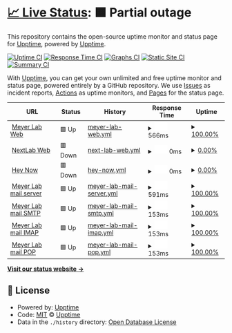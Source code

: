 # [📈 Live Status](https://demo.upptime.js.org): <!--live status--> **🟧 Partial outage**

This repository contains the open-source uptime monitor and status page for [Upptime](https://upptime.js.org), powered by [Upptime](https://github.com/upptime/upptime).

[![Uptime CI](https://github.com/upptime/upptime/workflows/Uptime%20CI/badge.svg)](https://github.com/upptime/upptime/actions?query=workflow%3A%22Uptime+CI%22)
[![Response Time CI](https://github.com/upptime/upptime/workflows/Response%20Time%20CI/badge.svg)](https://github.com/upptime/upptime/actions?query=workflow%3A%22Response+Time+CI%22)
[![Graphs CI](https://github.com/upptime/upptime/workflows/Graphs%20CI/badge.svg)](https://github.com/upptime/upptime/actions?query=workflow%3A%22Graphs+CI%22)
[![Static Site CI](https://github.com/upptime/upptime/workflows/Static%20Site%20CI/badge.svg)](https://github.com/upptime/upptime/actions?query=workflow%3A%22Static+Site+CI%22)
[![Summary CI](https://github.com/upptime/upptime/workflows/Summary%20CI/badge.svg)](https://github.com/upptime/upptime/actions?query=workflow%3A%22Summary+CI%22)

With [Upptime](https://upptime.js.org), you can get your own unlimited and free uptime monitor and status page, powered entirely by a GitHub repository. We use [Issues](https://github.com/upptime/upptime/issues) as incident reports, [Actions](https://github.com/upptime/upptime/actions) as uptime monitors, and [Pages](https://demo.upptime.js.org) for the status page.

<!--start: status pages-->
<!-- This summary is generated by Upptime (https://github.com/upptime/upptime) -->
<!-- Do not edit this manually, your changes will be overwritten -->
<!-- prettier-ignore -->
| URL | Status | History | Response Time | Uptime |
| --- | ------ | ------- | ------------- | ------ |
| <img alt="" src="https://icons.duckduckgo.com/ip3/null.ico" height="13"> [Meyer Lab Web](www.meyerlab.com.py) | 🟩 Up | [meyer-lab-web.yml](https://github.com/informaticaMeyerlab/statusPageMeyerLab/commits/HEAD/history/meyer-lab-web.yml) | <details><summary><img alt="Response time graph" src="./graphs/meyer-lab-web/response-time-week.png" height="20"> 566ms</summary><br><a href="https://demo.upptime.js.org/history/meyer-lab-web"><img alt="Response time 741" src="https://img.shields.io/endpoint?url=https%3A%2F%2Fraw.githubusercontent.com%2FinformaticaMeyerlab%2FstatusPageMeyerLab%2FHEAD%2Fapi%2Fmeyer-lab-web%2Fresponse-time.json"></a><br><a href="https://demo.upptime.js.org/history/meyer-lab-web"><img alt="24-hour response time 586" src="https://img.shields.io/endpoint?url=https%3A%2F%2Fraw.githubusercontent.com%2FinformaticaMeyerlab%2FstatusPageMeyerLab%2FHEAD%2Fapi%2Fmeyer-lab-web%2Fresponse-time-day.json"></a><br><a href="https://demo.upptime.js.org/history/meyer-lab-web"><img alt="7-day response time 566" src="https://img.shields.io/endpoint?url=https%3A%2F%2Fraw.githubusercontent.com%2FinformaticaMeyerlab%2FstatusPageMeyerLab%2FHEAD%2Fapi%2Fmeyer-lab-web%2Fresponse-time-week.json"></a><br><a href="https://demo.upptime.js.org/history/meyer-lab-web"><img alt="30-day response time 595" src="https://img.shields.io/endpoint?url=https%3A%2F%2Fraw.githubusercontent.com%2FinformaticaMeyerlab%2FstatusPageMeyerLab%2FHEAD%2Fapi%2Fmeyer-lab-web%2Fresponse-time-month.json"></a><br><a href="https://demo.upptime.js.org/history/meyer-lab-web"><img alt="1-year response time 715" src="https://img.shields.io/endpoint?url=https%3A%2F%2Fraw.githubusercontent.com%2FinformaticaMeyerlab%2FstatusPageMeyerLab%2FHEAD%2Fapi%2Fmeyer-lab-web%2Fresponse-time-year.json"></a></details> | <details><summary><a href="https://demo.upptime.js.org/history/meyer-lab-web">100.00%</a></summary><a href="https://demo.upptime.js.org/history/meyer-lab-web"><img alt="All-time uptime 91.72%" src="https://img.shields.io/endpoint?url=https%3A%2F%2Fraw.githubusercontent.com%2FinformaticaMeyerlab%2FstatusPageMeyerLab%2FHEAD%2Fapi%2Fmeyer-lab-web%2Fuptime.json"></a><br><a href="https://demo.upptime.js.org/history/meyer-lab-web"><img alt="24-hour uptime 100.00%" src="https://img.shields.io/endpoint?url=https%3A%2F%2Fraw.githubusercontent.com%2FinformaticaMeyerlab%2FstatusPageMeyerLab%2FHEAD%2Fapi%2Fmeyer-lab-web%2Fuptime-day.json"></a><br><a href="https://demo.upptime.js.org/history/meyer-lab-web"><img alt="7-day uptime 100.00%" src="https://img.shields.io/endpoint?url=https%3A%2F%2Fraw.githubusercontent.com%2FinformaticaMeyerlab%2FstatusPageMeyerLab%2FHEAD%2Fapi%2Fmeyer-lab-web%2Fuptime-week.json"></a><br><a href="https://demo.upptime.js.org/history/meyer-lab-web"><img alt="30-day uptime 99.74%" src="https://img.shields.io/endpoint?url=https%3A%2F%2Fraw.githubusercontent.com%2FinformaticaMeyerlab%2FstatusPageMeyerLab%2FHEAD%2Fapi%2Fmeyer-lab-web%2Fuptime-month.json"></a><br><a href="https://demo.upptime.js.org/history/meyer-lab-web"><img alt="1-year uptime 99.90%" src="https://img.shields.io/endpoint?url=https%3A%2F%2Fraw.githubusercontent.com%2FinformaticaMeyerlab%2FstatusPageMeyerLab%2FHEAD%2Fapi%2Fmeyer-lab-web%2Fuptime-year.json"></a></details>
| <img alt="" src="https://icons.duckduckgo.com/ip3/8081.ico" height="13"> [NextLab Web](190.104.179.198:8081) | 🟥 Down | [next-lab-web.yml](https://github.com/informaticaMeyerlab/statusPageMeyerLab/commits/HEAD/history/next-lab-web.yml) | <details><summary><img alt="Response time graph" src="./graphs/next-lab-web/response-time-week.png" height="20"> 0ms</summary><br><a href="https://demo.upptime.js.org/history/next-lab-web"><img alt="Response time 0" src="https://img.shields.io/endpoint?url=https%3A%2F%2Fraw.githubusercontent.com%2FinformaticaMeyerlab%2FstatusPageMeyerLab%2FHEAD%2Fapi%2Fnext-lab-web%2Fresponse-time.json"></a><br><a href="https://demo.upptime.js.org/history/next-lab-web"><img alt="24-hour response time 0" src="https://img.shields.io/endpoint?url=https%3A%2F%2Fraw.githubusercontent.com%2FinformaticaMeyerlab%2FstatusPageMeyerLab%2FHEAD%2Fapi%2Fnext-lab-web%2Fresponse-time-day.json"></a><br><a href="https://demo.upptime.js.org/history/next-lab-web"><img alt="7-day response time 0" src="https://img.shields.io/endpoint?url=https%3A%2F%2Fraw.githubusercontent.com%2FinformaticaMeyerlab%2FstatusPageMeyerLab%2FHEAD%2Fapi%2Fnext-lab-web%2Fresponse-time-week.json"></a><br><a href="https://demo.upptime.js.org/history/next-lab-web"><img alt="30-day response time 0" src="https://img.shields.io/endpoint?url=https%3A%2F%2Fraw.githubusercontent.com%2FinformaticaMeyerlab%2FstatusPageMeyerLab%2FHEAD%2Fapi%2Fnext-lab-web%2Fresponse-time-month.json"></a><br><a href="https://demo.upptime.js.org/history/next-lab-web"><img alt="1-year response time 0" src="https://img.shields.io/endpoint?url=https%3A%2F%2Fraw.githubusercontent.com%2FinformaticaMeyerlab%2FstatusPageMeyerLab%2FHEAD%2Fapi%2Fnext-lab-web%2Fresponse-time-year.json"></a></details> | <details><summary><a href="https://demo.upptime.js.org/history/next-lab-web">0.00%</a></summary><a href="https://demo.upptime.js.org/history/next-lab-web"><img alt="All-time uptime 24.39%" src="https://img.shields.io/endpoint?url=https%3A%2F%2Fraw.githubusercontent.com%2FinformaticaMeyerlab%2FstatusPageMeyerLab%2FHEAD%2Fapi%2Fnext-lab-web%2Fuptime.json"></a><br><a href="https://demo.upptime.js.org/history/next-lab-web"><img alt="24-hour uptime 0.00%" src="https://img.shields.io/endpoint?url=https%3A%2F%2Fraw.githubusercontent.com%2FinformaticaMeyerlab%2FstatusPageMeyerLab%2FHEAD%2Fapi%2Fnext-lab-web%2Fuptime-day.json"></a><br><a href="https://demo.upptime.js.org/history/next-lab-web"><img alt="7-day uptime 0.00%" src="https://img.shields.io/endpoint?url=https%3A%2F%2Fraw.githubusercontent.com%2FinformaticaMeyerlab%2FstatusPageMeyerLab%2FHEAD%2Fapi%2Fnext-lab-web%2Fuptime-week.json"></a><br><a href="https://demo.upptime.js.org/history/next-lab-web"><img alt="30-day uptime 1.38%" src="https://img.shields.io/endpoint?url=https%3A%2F%2Fraw.githubusercontent.com%2FinformaticaMeyerlab%2FstatusPageMeyerLab%2FHEAD%2Fapi%2Fnext-lab-web%2Fuptime-month.json"></a><br><a href="https://demo.upptime.js.org/history/next-lab-web"><img alt="1-year uptime 0.00%" src="https://img.shields.io/endpoint?url=https%3A%2F%2Fraw.githubusercontent.com%2FinformaticaMeyerlab%2FstatusPageMeyerLab%2FHEAD%2Fapi%2Fnext-lab-web%2Fuptime-year.json"></a></details>
| <img alt="" src="https://icons.duckduckgo.com/ip3/null.ico" height="13"> [Hey Now](web.heynow.com.uy) | 🟥 Down | [hey-now.yml](https://github.com/informaticaMeyerlab/statusPageMeyerLab/commits/HEAD/history/hey-now.yml) | <details><summary><img alt="Response time graph" src="./graphs/hey-now/response-time-week.png" height="20"> 0ms</summary><br><a href="https://demo.upptime.js.org/history/hey-now"><img alt="Response time 427" src="https://img.shields.io/endpoint?url=https%3A%2F%2Fraw.githubusercontent.com%2FinformaticaMeyerlab%2FstatusPageMeyerLab%2FHEAD%2Fapi%2Fhey-now%2Fresponse-time.json"></a><br><a href="https://demo.upptime.js.org/history/hey-now"><img alt="24-hour response time 0" src="https://img.shields.io/endpoint?url=https%3A%2F%2Fraw.githubusercontent.com%2FinformaticaMeyerlab%2FstatusPageMeyerLab%2FHEAD%2Fapi%2Fhey-now%2Fresponse-time-day.json"></a><br><a href="https://demo.upptime.js.org/history/hey-now"><img alt="7-day response time 0" src="https://img.shields.io/endpoint?url=https%3A%2F%2Fraw.githubusercontent.com%2FinformaticaMeyerlab%2FstatusPageMeyerLab%2FHEAD%2Fapi%2Fhey-now%2Fresponse-time-week.json"></a><br><a href="https://demo.upptime.js.org/history/hey-now"><img alt="30-day response time 0" src="https://img.shields.io/endpoint?url=https%3A%2F%2Fraw.githubusercontent.com%2FinformaticaMeyerlab%2FstatusPageMeyerLab%2FHEAD%2Fapi%2Fhey-now%2Fresponse-time-month.json"></a><br><a href="https://demo.upptime.js.org/history/hey-now"><img alt="1-year response time 418" src="https://img.shields.io/endpoint?url=https%3A%2F%2Fraw.githubusercontent.com%2FinformaticaMeyerlab%2FstatusPageMeyerLab%2FHEAD%2Fapi%2Fhey-now%2Fresponse-time-year.json"></a></details> | <details><summary><a href="https://demo.upptime.js.org/history/hey-now">0.00%</a></summary><a href="https://demo.upptime.js.org/history/hey-now"><img alt="All-time uptime 73.10%" src="https://img.shields.io/endpoint?url=https%3A%2F%2Fraw.githubusercontent.com%2FinformaticaMeyerlab%2FstatusPageMeyerLab%2FHEAD%2Fapi%2Fhey-now%2Fuptime.json"></a><br><a href="https://demo.upptime.js.org/history/hey-now"><img alt="24-hour uptime 0.00%" src="https://img.shields.io/endpoint?url=https%3A%2F%2Fraw.githubusercontent.com%2FinformaticaMeyerlab%2FstatusPageMeyerLab%2FHEAD%2Fapi%2Fhey-now%2Fuptime-day.json"></a><br><a href="https://demo.upptime.js.org/history/hey-now"><img alt="7-day uptime 0.00%" src="https://img.shields.io/endpoint?url=https%3A%2F%2Fraw.githubusercontent.com%2FinformaticaMeyerlab%2FstatusPageMeyerLab%2FHEAD%2Fapi%2Fhey-now%2Fuptime-week.json"></a><br><a href="https://demo.upptime.js.org/history/hey-now"><img alt="30-day uptime 1.38%" src="https://img.shields.io/endpoint?url=https%3A%2F%2Fraw.githubusercontent.com%2FinformaticaMeyerlab%2FstatusPageMeyerLab%2FHEAD%2Fapi%2Fhey-now%2Fuptime-month.json"></a><br><a href="https://demo.upptime.js.org/history/hey-now"><img alt="1-year uptime 43.90%" src="https://img.shields.io/endpoint?url=https%3A%2F%2Fraw.githubusercontent.com%2FinformaticaMeyerlab%2FstatusPageMeyerLab%2FHEAD%2Fapi%2Fhey-now%2Fuptime-year.json"></a></details>
| <img alt="" src="https://icons.duckduckgo.com/ip3/null.ico" height="13"> [Meyer Lab mail server](vps-1397470-x.dattaweb.com) | 🟩 Up | [meyer-lab-mail-server.yml](https://github.com/informaticaMeyerlab/statusPageMeyerLab/commits/HEAD/history/meyer-lab-mail-server.yml) | <details><summary><img alt="Response time graph" src="./graphs/meyer-lab-mail-server/response-time-week.png" height="20"> 591ms</summary><br><a href="https://demo.upptime.js.org/history/meyer-lab-mail-server"><img alt="Response time 618" src="https://img.shields.io/endpoint?url=https%3A%2F%2Fraw.githubusercontent.com%2FinformaticaMeyerlab%2FstatusPageMeyerLab%2FHEAD%2Fapi%2Fmeyer-lab-mail-server%2Fresponse-time.json"></a><br><a href="https://demo.upptime.js.org/history/meyer-lab-mail-server"><img alt="24-hour response time 644" src="https://img.shields.io/endpoint?url=https%3A%2F%2Fraw.githubusercontent.com%2FinformaticaMeyerlab%2FstatusPageMeyerLab%2FHEAD%2Fapi%2Fmeyer-lab-mail-server%2Fresponse-time-day.json"></a><br><a href="https://demo.upptime.js.org/history/meyer-lab-mail-server"><img alt="7-day response time 591" src="https://img.shields.io/endpoint?url=https%3A%2F%2Fraw.githubusercontent.com%2FinformaticaMeyerlab%2FstatusPageMeyerLab%2FHEAD%2Fapi%2Fmeyer-lab-mail-server%2Fresponse-time-week.json"></a><br><a href="https://demo.upptime.js.org/history/meyer-lab-mail-server"><img alt="30-day response time 596" src="https://img.shields.io/endpoint?url=https%3A%2F%2Fraw.githubusercontent.com%2FinformaticaMeyerlab%2FstatusPageMeyerLab%2FHEAD%2Fapi%2Fmeyer-lab-mail-server%2Fresponse-time-month.json"></a><br><a href="https://demo.upptime.js.org/history/meyer-lab-mail-server"><img alt="1-year response time 601" src="https://img.shields.io/endpoint?url=https%3A%2F%2Fraw.githubusercontent.com%2FinformaticaMeyerlab%2FstatusPageMeyerLab%2FHEAD%2Fapi%2Fmeyer-lab-mail-server%2Fresponse-time-year.json"></a></details> | <details><summary><a href="https://demo.upptime.js.org/history/meyer-lab-mail-server">100.00%</a></summary><a href="https://demo.upptime.js.org/history/meyer-lab-mail-server"><img alt="All-time uptime 99.81%" src="https://img.shields.io/endpoint?url=https%3A%2F%2Fraw.githubusercontent.com%2FinformaticaMeyerlab%2FstatusPageMeyerLab%2FHEAD%2Fapi%2Fmeyer-lab-mail-server%2Fuptime.json"></a><br><a href="https://demo.upptime.js.org/history/meyer-lab-mail-server"><img alt="24-hour uptime 100.00%" src="https://img.shields.io/endpoint?url=https%3A%2F%2Fraw.githubusercontent.com%2FinformaticaMeyerlab%2FstatusPageMeyerLab%2FHEAD%2Fapi%2Fmeyer-lab-mail-server%2Fuptime-day.json"></a><br><a href="https://demo.upptime.js.org/history/meyer-lab-mail-server"><img alt="7-day uptime 100.00%" src="https://img.shields.io/endpoint?url=https%3A%2F%2Fraw.githubusercontent.com%2FinformaticaMeyerlab%2FstatusPageMeyerLab%2FHEAD%2Fapi%2Fmeyer-lab-mail-server%2Fuptime-week.json"></a><br><a href="https://demo.upptime.js.org/history/meyer-lab-mail-server"><img alt="30-day uptime 99.85%" src="https://img.shields.io/endpoint?url=https%3A%2F%2Fraw.githubusercontent.com%2FinformaticaMeyerlab%2FstatusPageMeyerLab%2FHEAD%2Fapi%2Fmeyer-lab-mail-server%2Fuptime-month.json"></a><br><a href="https://demo.upptime.js.org/history/meyer-lab-mail-server"><img alt="1-year uptime 99.91%" src="https://img.shields.io/endpoint?url=https%3A%2F%2Fraw.githubusercontent.com%2FinformaticaMeyerlab%2FstatusPageMeyerLab%2FHEAD%2Fapi%2Fmeyer-lab-mail-server%2Fuptime-year.json"></a></details>
| <img alt="" src="https://icons.duckduckgo.com/ip3/null.ico" height="13"> [Meyer Lab mail SMTP](vps-1397470-x.dattaweb.com) | 🟩 Up | [meyer-lab-mail-smtp.yml](https://github.com/informaticaMeyerlab/statusPageMeyerLab/commits/HEAD/history/meyer-lab-mail-smtp.yml) | <details><summary><img alt="Response time graph" src="./graphs/meyer-lab-mail-smtp/response-time-week.png" height="20"> 153ms</summary><br><a href="https://demo.upptime.js.org/history/meyer-lab-mail-smtp"><img alt="Response time 258" src="https://img.shields.io/endpoint?url=https%3A%2F%2Fraw.githubusercontent.com%2FinformaticaMeyerlab%2FstatusPageMeyerLab%2FHEAD%2Fapi%2Fmeyer-lab-mail-smtp%2Fresponse-time.json"></a><br><a href="https://demo.upptime.js.org/history/meyer-lab-mail-smtp"><img alt="24-hour response time 157" src="https://img.shields.io/endpoint?url=https%3A%2F%2Fraw.githubusercontent.com%2FinformaticaMeyerlab%2FstatusPageMeyerLab%2FHEAD%2Fapi%2Fmeyer-lab-mail-smtp%2Fresponse-time-day.json"></a><br><a href="https://demo.upptime.js.org/history/meyer-lab-mail-smtp"><img alt="7-day response time 153" src="https://img.shields.io/endpoint?url=https%3A%2F%2Fraw.githubusercontent.com%2FinformaticaMeyerlab%2FstatusPageMeyerLab%2FHEAD%2Fapi%2Fmeyer-lab-mail-smtp%2Fresponse-time-week.json"></a><br><a href="https://demo.upptime.js.org/history/meyer-lab-mail-smtp"><img alt="30-day response time 154" src="https://img.shields.io/endpoint?url=https%3A%2F%2Fraw.githubusercontent.com%2FinformaticaMeyerlab%2FstatusPageMeyerLab%2FHEAD%2Fapi%2Fmeyer-lab-mail-smtp%2Fresponse-time-month.json"></a><br><a href="https://demo.upptime.js.org/history/meyer-lab-mail-smtp"><img alt="1-year response time 237" src="https://img.shields.io/endpoint?url=https%3A%2F%2Fraw.githubusercontent.com%2FinformaticaMeyerlab%2FstatusPageMeyerLab%2FHEAD%2Fapi%2Fmeyer-lab-mail-smtp%2Fresponse-time-year.json"></a></details> | <details><summary><a href="https://demo.upptime.js.org/history/meyer-lab-mail-smtp">100.00%</a></summary><a href="https://demo.upptime.js.org/history/meyer-lab-mail-smtp"><img alt="All-time uptime 99.83%" src="https://img.shields.io/endpoint?url=https%3A%2F%2Fraw.githubusercontent.com%2FinformaticaMeyerlab%2FstatusPageMeyerLab%2FHEAD%2Fapi%2Fmeyer-lab-mail-smtp%2Fuptime.json"></a><br><a href="https://demo.upptime.js.org/history/meyer-lab-mail-smtp"><img alt="24-hour uptime 100.00%" src="https://img.shields.io/endpoint?url=https%3A%2F%2Fraw.githubusercontent.com%2FinformaticaMeyerlab%2FstatusPageMeyerLab%2FHEAD%2Fapi%2Fmeyer-lab-mail-smtp%2Fuptime-day.json"></a><br><a href="https://demo.upptime.js.org/history/meyer-lab-mail-smtp"><img alt="7-day uptime 100.00%" src="https://img.shields.io/endpoint?url=https%3A%2F%2Fraw.githubusercontent.com%2FinformaticaMeyerlab%2FstatusPageMeyerLab%2FHEAD%2Fapi%2Fmeyer-lab-mail-smtp%2Fuptime-week.json"></a><br><a href="https://demo.upptime.js.org/history/meyer-lab-mail-smtp"><img alt="30-day uptime 100.00%" src="https://img.shields.io/endpoint?url=https%3A%2F%2Fraw.githubusercontent.com%2FinformaticaMeyerlab%2FstatusPageMeyerLab%2FHEAD%2Fapi%2Fmeyer-lab-mail-smtp%2Fuptime-month.json"></a><br><a href="https://demo.upptime.js.org/history/meyer-lab-mail-smtp"><img alt="1-year uptime 99.84%" src="https://img.shields.io/endpoint?url=https%3A%2F%2Fraw.githubusercontent.com%2FinformaticaMeyerlab%2FstatusPageMeyerLab%2FHEAD%2Fapi%2Fmeyer-lab-mail-smtp%2Fuptime-year.json"></a></details>
| <img alt="" src="https://icons.duckduckgo.com/ip3/null.ico" height="13"> [Meyer Lab mail IMAP](vps-1397470-x.dattaweb.com) | 🟩 Up | [meyer-lab-mail-imap.yml](https://github.com/informaticaMeyerlab/statusPageMeyerLab/commits/HEAD/history/meyer-lab-mail-imap.yml) | <details><summary><img alt="Response time graph" src="./graphs/meyer-lab-mail-imap/response-time-week.png" height="20"> 153ms</summary><br><a href="https://demo.upptime.js.org/history/meyer-lab-mail-imap"><img alt="Response time 237" src="https://img.shields.io/endpoint?url=https%3A%2F%2Fraw.githubusercontent.com%2FinformaticaMeyerlab%2FstatusPageMeyerLab%2FHEAD%2Fapi%2Fmeyer-lab-mail-imap%2Fresponse-time.json"></a><br><a href="https://demo.upptime.js.org/history/meyer-lab-mail-imap"><img alt="24-hour response time 158" src="https://img.shields.io/endpoint?url=https%3A%2F%2Fraw.githubusercontent.com%2FinformaticaMeyerlab%2FstatusPageMeyerLab%2FHEAD%2Fapi%2Fmeyer-lab-mail-imap%2Fresponse-time-day.json"></a><br><a href="https://demo.upptime.js.org/history/meyer-lab-mail-imap"><img alt="7-day response time 153" src="https://img.shields.io/endpoint?url=https%3A%2F%2Fraw.githubusercontent.com%2FinformaticaMeyerlab%2FstatusPageMeyerLab%2FHEAD%2Fapi%2Fmeyer-lab-mail-imap%2Fresponse-time-week.json"></a><br><a href="https://demo.upptime.js.org/history/meyer-lab-mail-imap"><img alt="30-day response time 154" src="https://img.shields.io/endpoint?url=https%3A%2F%2Fraw.githubusercontent.com%2FinformaticaMeyerlab%2FstatusPageMeyerLab%2FHEAD%2Fapi%2Fmeyer-lab-mail-imap%2Fresponse-time-month.json"></a><br><a href="https://demo.upptime.js.org/history/meyer-lab-mail-imap"><img alt="1-year response time 216" src="https://img.shields.io/endpoint?url=https%3A%2F%2Fraw.githubusercontent.com%2FinformaticaMeyerlab%2FstatusPageMeyerLab%2FHEAD%2Fapi%2Fmeyer-lab-mail-imap%2Fresponse-time-year.json"></a></details> | <details><summary><a href="https://demo.upptime.js.org/history/meyer-lab-mail-imap">100.00%</a></summary><a href="https://demo.upptime.js.org/history/meyer-lab-mail-imap"><img alt="All-time uptime 99.87%" src="https://img.shields.io/endpoint?url=https%3A%2F%2Fraw.githubusercontent.com%2FinformaticaMeyerlab%2FstatusPageMeyerLab%2FHEAD%2Fapi%2Fmeyer-lab-mail-imap%2Fuptime.json"></a><br><a href="https://demo.upptime.js.org/history/meyer-lab-mail-imap"><img alt="24-hour uptime 100.00%" src="https://img.shields.io/endpoint?url=https%3A%2F%2Fraw.githubusercontent.com%2FinformaticaMeyerlab%2FstatusPageMeyerLab%2FHEAD%2Fapi%2Fmeyer-lab-mail-imap%2Fuptime-day.json"></a><br><a href="https://demo.upptime.js.org/history/meyer-lab-mail-imap"><img alt="7-day uptime 100.00%" src="https://img.shields.io/endpoint?url=https%3A%2F%2Fraw.githubusercontent.com%2FinformaticaMeyerlab%2FstatusPageMeyerLab%2FHEAD%2Fapi%2Fmeyer-lab-mail-imap%2Fuptime-week.json"></a><br><a href="https://demo.upptime.js.org/history/meyer-lab-mail-imap"><img alt="30-day uptime 100.00%" src="https://img.shields.io/endpoint?url=https%3A%2F%2Fraw.githubusercontent.com%2FinformaticaMeyerlab%2FstatusPageMeyerLab%2FHEAD%2Fapi%2Fmeyer-lab-mail-imap%2Fuptime-month.json"></a><br><a href="https://demo.upptime.js.org/history/meyer-lab-mail-imap"><img alt="1-year uptime 99.91%" src="https://img.shields.io/endpoint?url=https%3A%2F%2Fraw.githubusercontent.com%2FinformaticaMeyerlab%2FstatusPageMeyerLab%2FHEAD%2Fapi%2Fmeyer-lab-mail-imap%2Fuptime-year.json"></a></details>
| <img alt="" src="https://icons.duckduckgo.com/ip3/null.ico" height="13"> [Meyer Lab mail POP](vps-1397470-x.dattaweb.com) | 🟩 Up | [meyer-lab-mail-pop.yml](https://github.com/informaticaMeyerlab/statusPageMeyerLab/commits/HEAD/history/meyer-lab-mail-pop.yml) | <details><summary><img alt="Response time graph" src="./graphs/meyer-lab-mail-pop/response-time-week.png" height="20"> 153ms</summary><br><a href="https://demo.upptime.js.org/history/meyer-lab-mail-pop"><img alt="Response time 218" src="https://img.shields.io/endpoint?url=https%3A%2F%2Fraw.githubusercontent.com%2FinformaticaMeyerlab%2FstatusPageMeyerLab%2FHEAD%2Fapi%2Fmeyer-lab-mail-pop%2Fresponse-time.json"></a><br><a href="https://demo.upptime.js.org/history/meyer-lab-mail-pop"><img alt="24-hour response time 157" src="https://img.shields.io/endpoint?url=https%3A%2F%2Fraw.githubusercontent.com%2FinformaticaMeyerlab%2FstatusPageMeyerLab%2FHEAD%2Fapi%2Fmeyer-lab-mail-pop%2Fresponse-time-day.json"></a><br><a href="https://demo.upptime.js.org/history/meyer-lab-mail-pop"><img alt="7-day response time 153" src="https://img.shields.io/endpoint?url=https%3A%2F%2Fraw.githubusercontent.com%2FinformaticaMeyerlab%2FstatusPageMeyerLab%2FHEAD%2Fapi%2Fmeyer-lab-mail-pop%2Fresponse-time-week.json"></a><br><a href="https://demo.upptime.js.org/history/meyer-lab-mail-pop"><img alt="30-day response time 154" src="https://img.shields.io/endpoint?url=https%3A%2F%2Fraw.githubusercontent.com%2FinformaticaMeyerlab%2FstatusPageMeyerLab%2FHEAD%2Fapi%2Fmeyer-lab-mail-pop%2Fresponse-time-month.json"></a><br><a href="https://demo.upptime.js.org/history/meyer-lab-mail-pop"><img alt="1-year response time 203" src="https://img.shields.io/endpoint?url=https%3A%2F%2Fraw.githubusercontent.com%2FinformaticaMeyerlab%2FstatusPageMeyerLab%2FHEAD%2Fapi%2Fmeyer-lab-mail-pop%2Fresponse-time-year.json"></a></details> | <details><summary><a href="https://demo.upptime.js.org/history/meyer-lab-mail-pop">100.00%</a></summary><a href="https://demo.upptime.js.org/history/meyer-lab-mail-pop"><img alt="All-time uptime 99.88%" src="https://img.shields.io/endpoint?url=https%3A%2F%2Fraw.githubusercontent.com%2FinformaticaMeyerlab%2FstatusPageMeyerLab%2FHEAD%2Fapi%2Fmeyer-lab-mail-pop%2Fuptime.json"></a><br><a href="https://demo.upptime.js.org/history/meyer-lab-mail-pop"><img alt="24-hour uptime 100.00%" src="https://img.shields.io/endpoint?url=https%3A%2F%2Fraw.githubusercontent.com%2FinformaticaMeyerlab%2FstatusPageMeyerLab%2FHEAD%2Fapi%2Fmeyer-lab-mail-pop%2Fuptime-day.json"></a><br><a href="https://demo.upptime.js.org/history/meyer-lab-mail-pop"><img alt="7-day uptime 100.00%" src="https://img.shields.io/endpoint?url=https%3A%2F%2Fraw.githubusercontent.com%2FinformaticaMeyerlab%2FstatusPageMeyerLab%2FHEAD%2Fapi%2Fmeyer-lab-mail-pop%2Fuptime-week.json"></a><br><a href="https://demo.upptime.js.org/history/meyer-lab-mail-pop"><img alt="30-day uptime 100.00%" src="https://img.shields.io/endpoint?url=https%3A%2F%2Fraw.githubusercontent.com%2FinformaticaMeyerlab%2FstatusPageMeyerLab%2FHEAD%2Fapi%2Fmeyer-lab-mail-pop%2Fuptime-month.json"></a><br><a href="https://demo.upptime.js.org/history/meyer-lab-mail-pop"><img alt="1-year uptime 99.92%" src="https://img.shields.io/endpoint?url=https%3A%2F%2Fraw.githubusercontent.com%2FinformaticaMeyerlab%2FstatusPageMeyerLab%2FHEAD%2Fapi%2Fmeyer-lab-mail-pop%2Fuptime-year.json"></a></details>

<!--end: status pages-->

[**Visit our status website →**](https://demo.upptime.js.org)

## 📄 License

- Powered by: [Upptime](https://github.com/upptime/upptime)
- Code: [MIT](./LICENSE) © [Upptime](https://upptime.js.org)
- Data in the `./history` directory: [Open Database License](https://opendatacommons.org/licenses/odbl/1-0/)
